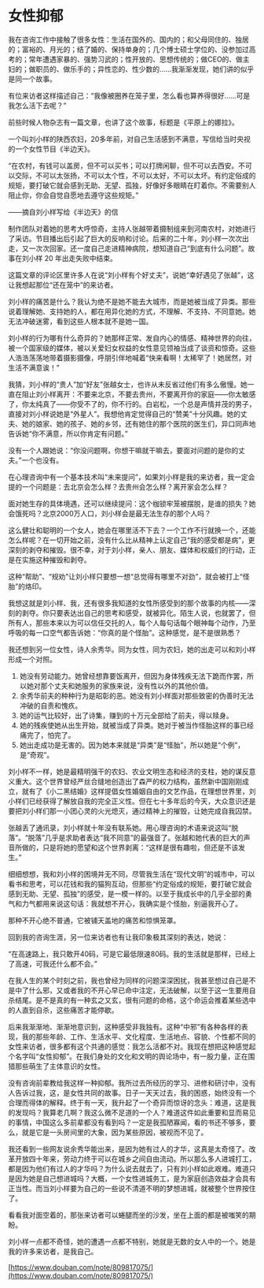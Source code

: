 # 女性抑郁

我在咨询工作中接触了很多女性：生活在国外的、国内的；和父母同住的、独居的；富裕的、月光的；结了婚的、保持单身的；几个博士硕士学位的、没参加过高考的；常年遭遇家暴的、强势习武的；性开放的、思想传统的；做CEO的、做主妇的；做职员的、做乐手的；异性恋的、性少数的……我渐渐发现，她们讲的似乎是同一个故事。

有位来访者这样描述自己：“我像被圈养在笼子里，怎么看也算养得很好……可是我怎么活下去呢？”

前些时候人物杂志有一篇文章，也讲了这个故事，标题是《平原上的娜拉》。

一个叫刘小样的陕西农妇，20多年前，对自己生活感到不满意，写信给当时央视的一个女性节目《半边天》。

“在农村，有钱可以盖房，但不可以买书；可以打牌闲聊，但不可以去西安。不可以交际，不可以太张扬，不可以太个性，不可以太好，不可以太坏。有约定俗成的规矩，要打破它就会感到无助、无望、孤独，好像好多眼睛在盯着你。不需要别人阻止你，你会自觉自愿地去遵守这些规矩。”

——摘自刘小样写给《半边天》的信

制作团队对着她的思考大呼惊奇，主持人张越带着摄制组来到河南农村，对她进行了采访。节目播出后引起了巨大的反响和讨论。后来的二十年，刘小样一次次出走，又一次次回家。还一度自己走进精神病院，想知道自己“到底有什么问题”。故事在刘小样 20 年出走失败中结束。

这篇文章的评论区里许多人在说“刘小样有个好丈夫”，说她“幸好遇见了张越”，这让我想起那位“还在笼中”的来访者。

刘小样的痛苦是什么？我认为绝不是她不能去大城市，而是她被当成了异类。那些说着理解她、支持她的人，都在用异化她的方式，不理解、不支持、不同意她。她无法冲破迷雾，看到这些人根本就不是她一国。

刘小样的行为哪有什么奇异的？她那样正常、发自内心的情感、精神世界的向往，被一个国家级的媒体，被以关爱妇女权益的女性意见领袖当成了谈资和惊奇。这些人浩浩荡荡地带着摄影摄像，呼朋引伴地喊着“快来看啊！太稀罕了！她居然，对生活不满意诶！”

我猜，刘小样的“贵人”加“好友”张越女士，也许从未反省过他们有多么傲慢。她一直在阻止刘小样离开：不要来北京，不要去贵州，不要离开你的家庭——你太敏感了，你太纯真了——你受不了的，你不行的。白岩松，一个总是声情并茂的男子，直接对刘小样说她是“外星人”。我想他肯定觉得自己的“赞美”十分风趣。她的丈夫、她的娘家、她的孩子、她的乡邻，还有她住的那个医院的医生们，异口同声地告诉她“你不满意，所以你肯定有问题。”

没有一个人跟她说：“你没问题啊，你想干嘛就干嘛去，要面对问题的是你的丈夫。”一个也没有。

在心理咨询中有一个基本技术叫“未来提问”，如果刘小样是我的来访者，我一定会提的一个问题是：去北京会怎么样？去贵州会怎么样？离开家会怎么样？

面对她生存的具体境遇，还可以继续提问：这个枷锁牢笼被摆脱，是谁的损失？她会饿死吗？北京2000万人口，刘小样会是最无法生存的那个人吗？

这么健壮和聪明的一个女人，她会在哪里活不下去？一个工作不行就换一个，还能怎么样呢？在一切开始之前，没有什么比从精神上认定自己“我的感受都是病”，更深刻的剥夺和摧毁。很不幸，对于刘小样，亲人、朋友、媒体和权威们的行动，正是在实施这种摧毁和剥夺。

这种“帮助”、“规劝”让刘小样只要想一想“总觉得有哪里不对劲”，就会被打上“怪胎”的烙印。

我想这就是刘小样、我，还有很多我知道的女性所感受到的那个故事的内核——深刻的剥夺。你只要表达出自己的思考和感受，就被异化。陌生人说，也就罢了，但所有人，那些本来以为可以信任交托的人，每个人每句话每个眼神每个动作，乃至呼吸的每一口空气都告诉她：“你真的是个怪胎”。这种感觉，是不是很熟悉？

我还想到另一位女性，诗人余秀华。同为女性，同为农妇，她的出走可以和刘小样形成一个对照。

1. 她没有劳动能力。她曾经想靠要饭离开，但因为身体残疾无法下跪而作罢，所以她对那个丈夫和她服务的家族来说，没有性以外的其他价值。
2. 余秀华前夫的种种行为是昭彰的恶。她没有刘小样面对那些致密的伪善时无法冲破的自责和愧疚。
3. 她的运气比较好，出了诗集，赚到的十万元全部给了前夫，得以赎身。
4. 她的残疾使她从出生开始，就被当成了异类。她对于被当作怪胎这样的事已经痛完了，怕完了。
5. 她出走成功是无害的。因为她本来就是“异类”是“怪胎”，所以她是“个例”，是“奇观”。

刘小样不一样，她是最精明强干的农妇、农业文明生态和经济的支柱，她的谋反意义重大。这个世界曾经严丝合缝地创造出了森严的权力结构，虽然新中国刚刚成立，就有了《小二黑结婚》这样提倡女性婚姻自由的文艺作品，在理想世界里，刘小样们已经获得了解放自我的完全正义性。但在七十多年后的今天，大众意识还是要把刘小样们那一小团心灵的火光熄灭，通过精神上的摧毁，让她完成自我囚禁。

张越丢了通讯录，刘小样就十年没有联系她。用心理咨询的术语来说这叫“脱落”。“脱落”几乎是求助者表达“我不同意”的最强音了。张越和她代表的巨大的声音所做的，只是将她的愿望和这个世界剥离：“这样是很有趣啦，但还是不该发生。”

细细想想，我和刘小样的困境并无不同，尽管我生活在“现代文明”的城市中，可以看书和思考，可以花钱和我的猫狗互动，但那些“约定俗成的规矩，要打破它就会感到无助、无望、孤独”的感受，是一模一样的。以至于我成长中的几乎全部的勇气和力气都用来说这句话：我就想不开心，我确实是个怪胎，别逼我开心了。

那种不开心绝不普通，它被铺天盖地的痛苦和惊惧笼罩。

回到我的咨询生涯，另一位来访者也有让我印象极其深刻的表达，她说：

“在高速路上，我只敢开40码，可是它最低限速80码。我的生活就是那样，已经上了高速，可我还什么都不会。”

在我人生的某个时刻之前，我也曾经为同样的问题深深困扰，我甚至想过自己是不是中了什么邪，又或者我的不开心早已命中注定，无法破解，以至于这一生要用自杀结尾。是不是真的有一种玄之又玄，很有问题的命格，这个命运会推着某些选中的人直到自杀，这些痛苦才能停歇。

后来我渐渐地、渐渐地意识到，这种感受非我独有。这种“中邪”有各种各样的表现，我的那些年龄、工作、生活水平、文化程度、生活地点、容貌、个性都不同的女性来访者，很多都有这个共通的感觉：我怎么活都不对。我现在想把这种感觉起个名字叫“女性抑郁”。在我们身处的文化和文明的舆论场中，有一股力量，正在围猎那些萌生了主体意识的女性。

没有咨询前辈教给我这样一种抑郁。我所过去所经历的学习、进修和研讨中，没有人告诉过我，这，是女性共同的故事。日子一天天过去，我的困惑，始终没有一个合理而得体的解释。终于有一天，我升起了一个奇异而惊讶的念头：难道，这是我的发现吗？我算老几啊？我这么微不足道的一个人？难道这件如此重要和显而易见的事情，中国这么多前辈都没有看到吗？一定是我孤陋寡闻，看的书还不够多，要么，就是它是一头房间里的大象，因为某些原因，被视而不见了。

我还看到一些网友说余秀华能出来，是因为她有过人的才华，这真是太奇怪了。改革开放四十年来，劳动力终于可以在城乡之间自由流动。所以那么多人进城打工，都是因为他们有过人的才华吗？为什么说去就去了，只有刘小样如此艰难。难道只是因为她是自己想进城吗？大概，一个女性进城务工，是为家庭创造效益才会具有正当性。而当刘小样要为自己的一些说不清道不明的梦想进城，就被整个世界按住了。

看看我对面空着的，那张来访者可以蜷腿而坐的沙发，坐在上面的都是被嗤笑的期盼。

刘小样一点都不奇怪，她的遭遇一点都不特别，她就是无数的女人中的一个。她是我的许多来访者，是我自己。

[https://www.douban.com/note/809817075/](https://www.douban.com/note/809817075/)
